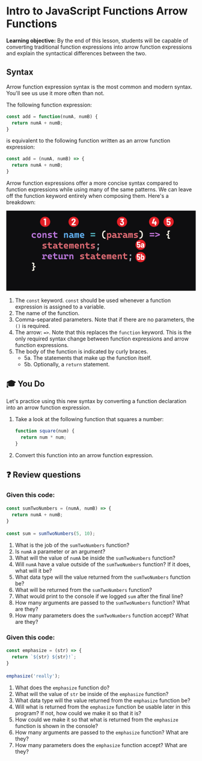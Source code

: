<h1>
  <span class="headline">Intro to JavaScript Functions</span>
  <span class="subhead">Arrow Functions</span>
</h1>

**Learning objective:** By the end of this lesson, students will be capable of converting traditional function expressions into arrow function expressions and explain the syntactical differences between the two.

## Syntax

Arrow function expression syntax is the most common and modern syntax. You'll see us use it more often than not.

The following function expression:

```javascript
const add = function(numA, numB) {
  return numA + numB;
}
```

is equivalent to the following function written as an arrow function expression:

```javascript
const add = (numA, numB) => {
  return numA + numB;
}
```

Arrow function expressions offer a more concise syntax compared to function expressions while using many of the same patterns. We can leave off the function keyword entirely when composing them. Here's a breakdown:

![The syntax of a arrow function expression](./assets/arrow-function-expression-syntax.png)

1. The `const` keyword. `const` should be used whenever a function expression is assigned to a variable.
2. The name of the function.
3. Comma-separated parameters. Note that if there are no parameters, the `()` is required.
4. The arrow: `=>`. Note that this replaces the `function` keyword. This is the only required syntax change between function expressions and arrow function expressions.   
5. The body of the function is indicated by curly braces. 
   - 5a. The statements that make up the function itself.
   - 5b. Optionally, a `return` statement.


## 🎓 You Do

Let's practice using this new syntax by converting a function declaration into an arrow function expression.

1. Take a look at the following function that squares a number:

   ```javascript
   function square(num) {
     return num * num;
   }
   ```

2. Convert this function into an arrow function expression.

## ❓ Review questions

### Given this code:

```javascript
const sumTwoNumbers = (numA, numB) => {
  return numA + numB;
}

const sum = sumTwoNumbers(5, 10);
```

1. What is the job of the `sumTwoNumbers` function?
2. Is `numA` a parameter or an argument?
3. What will the value of `numA` be inside the `sumTwoNumbers` function?
4. Will `numA` have a value outside of the `sumTwoNumbers` function? If it does, what will it be?
5. What data type will the value returned from the `sumTwoNumbers` function be?
6. What will be returned from the `sumTwoNumbers` function?
7. What would print to the console if we logged `sum` after the final line?
8. How many arguments are passed to the `sumTwoNumbers` function? What are they?
9. How many parameters does the `sumTwoNumbers` function accept? What are they?

### Given this code:

```javascript
const emphasize = (str) => {
  return `${str} ${str}!`;
}

emphasize('really');
```

1. What does the `emphasize` function do?
2. What will the value of `str` be inside of the `emphasize` function?
3. What data type will the value returned from the `emphasize` function be?
4. Will what is returned from the `emphasize` function be usable later in this program? If not, how could we make it so that it is?
5. How could we make it so that what is returned from the `emphasize` function is shown in the console?
6. How many arguments are passed to the `emphasize` function? What are they?
7. How many parameters does the `emphasize` function accept? What are they?
